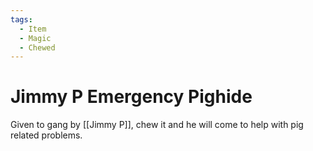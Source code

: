 ```yaml
---
tags:
  - Item
  - Magic
  - Chewed
---
```

# Jimmy P Emergency Pighide 

Given to gang by [[Jimmy P]], chew it and he will come to help with pig related problems.